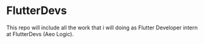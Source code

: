 # FlutterDevs
 This repo will include all the work that i will doing  as Flutter Developer  intern at FlutterDevs (Aeo Logic).
